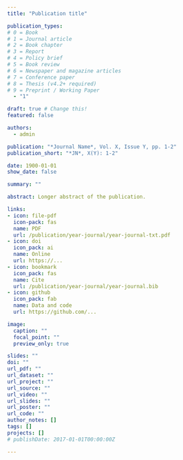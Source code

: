 ```yaml
---
title: "Publication title"

publication_types:
# 0 = Book
# 1 = Journal article
# 2 = Book chapter
# 3 = Report
# 4 = Policy brief
# 5 = Book review
# 6 = Newspaper and magazine articles
# 7 = Conference paper
# 8 = Thesis (v4.2+ required)
# 9 = Preprint / Working Paper
  - "1"

draft: true # Change this!
featured: false

authors:
  - admin

publication: "*Journal Name*, Vol. X, Issue Y, pp. 1-2"
publication_short: "*JN*, X(Y): 1-2"

date: 1900-01-01
show_date: false

summary: ""

abstract: Longer abstract of the publication.

links:
- icon: file-pdf
  icon-pack: fas
  name: PDF
  url: /publication/year-journal/year-journal-txt.pdf
- icon: doi
  icon_pack: ai
  name: Online
  url: https://...
- icon: bookmark
  icon_pack: fas
  name: Cite
  url: /publication/year-journal/year-journal.bib
- icon: github
  icon_pack: fab
  name: Data and code
  url: https://github.com/...

image:
  caption: ""
  focal_point: ""
  preview_only: true

slides: ""
doi: ""
url_pdf: ""
url_dataset: ""
url_project: ""
url_source: ""
url_video: ""
url_slides: ""
url_poster: ""
url_code: ""
author_notes: []
tags: []
projects: []
# publishDate: 2017-01-01T00:00:00Z

---
```

